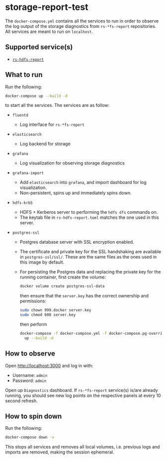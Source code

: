 # storage-report-test

The `docker-compose.yml` contains all the services to run in order to observe
the log output of the storage diagnostics from `rs-*fs-report` repositories. All
services are meant to run on `localhost`.

## Supported service(s)

* [`rs-hdfs-report`](https://github.com/guangie88/rs-hdfs-report)

## What to run

Run the following:

```sh
docker-compose up --build -d
```

to start all the services. The services are as follow:

* `fluentd`
  * Log interface for `rs-*fs-report`
* `elasticsearch`
  * Log backend for storage
* `grafana`
  * Log visualization for observing storage diagnostics
* `grafana-import`
  * Add `elasticsearch` into `grafana`, and import dashboard for log
    visualization.
  * Non-persistent, spins up and immediately spins down.
* `hdfs-krb5`
  * HDFS + Kerberos server to performing the `hdfs dfs` commands on.
  * The keytab file in `rs-hdfs-report.toml` matches the one used in this
    server.
* `postgres-ssl`

  * Postgres database server with SSL encryption enabled.
  * The certificate and private key for the SSL handshaking are available in
    `postgres-ssl/ssl/`. These are the same files as the ones used in
    this image by default.
  * For persisting the Postgres data and replacing the private key for the
    running container, first create the volume:

    ```bash
    docker volume create postgres-ssl-data
    ```

    then ensure that the `server.key` has the correct ownership and permissions:

    ```bash
    sudo chown 999.docker server.key
    sudo chmod 600 server.key
    ```

    then perform

    ```bash
    docker-compose -f docker-compose.yml -f docker-compose.pg-override.yml \
      up --build -d
    ```

## How to observe

Open <http://localhost:3000> and log in with:

* Username: `admin`
* Password: `admin`

Open up `Diagnostics` dashboard. If `rs-*fs-report` service(s) is/are already
running, you should see new log points on the respective panels at every 10
second refresh.

## How to spin down

Run the following:

```sh
docker-compose down -v
```

This stops all services and removes all local volumes, i.e. previous logs and
imports are removed, making the session ephemeral.
